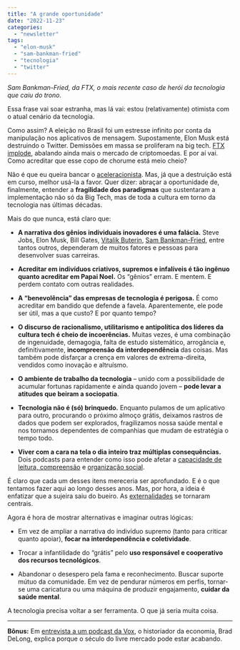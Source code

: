 ```yaml
---
title: "A grande oportunidade"
date: "2022-11-23"
categories: 
  - "newsletter"
tags: 
  - "elon-musk"
  - "sam-bankman-fried"
  - "tecnologia"
  - "twitter"
---
```


_Sam Bankman-Fried, da FTX, o mais recente caso de herói da tecnologia que caiu do trono._

Essa frase vai soar estranha, mas lá vai: estou (relativamente) otimista com o atual cenário da tecnologia.

Como assim? A eleição no Brasil foi um estresse infinito por conta da manipulação nos aplicativos de mensagem. Supostamente, Elon Musk está destruindo o Twitter. Demissões em massa se proliferam na big tech. [FTX implode](https://www.nytimes.com/2022/11/18/podcasts/the-daily/ftx-sam-bankman-fried-crypto.html), abalando ainda mais o mercado de criptomoedas. E por aí vai. Como acreditar que esse copo de chorume está meio cheio?

Não é que eu queira bancar o [aceleracionista](https://pt.wikipedia.org/wiki/Aceleracionismo). Mas, já que a destruição está em curso, melhor usá-la a favor. Quer dizer: abraçar a oportunidade de, finalmente, entender a **fragilidade dos paradigmas** que sustentaram a implementação não só da Big Tech, mas de toda a cultura em torno da tecnologia nas últimas décadas.

Mais do que nunca, está claro que:

- **A narrativa dos gênios individuais inovadores é uma falácia.** Steve Jobs, Elon Musk, Bill Gates, [Vitalik Buterin](https://en.wikipedia.org/wiki/Vitalik_Buterin), [Sam Bankman-Fried](https://www.vox.com/the-goods/23458837/sam-bankman-fried-ftx-sbf-downfall-explained), entre tantos outros, dependeram de muitos fatores e pessoas para desenvolver suas carreiras.
    
- **Acreditar em indivíduos criativos, supremos e infalíveis é tão ingênuo quanto acreditar em Papai Noel.** Os “gênios” erram. E mentem. E perdem contato com outras realidades.
    
- **A “benevolência” das empresas de tecnologia é perigosa.** É como acreditar em bandido que defende a favela. Aparentemente, ele pode ser útil, mas a que custo? E por quanto tempo?
    
- **O discurso de racionalismo, utilitarismo e antipolítica dos líderes da cultura tech é cheio de incoerências.** Muitas vezes, é uma combinação de ingenuidade, demagogia, falta de estudo sistemático, arrogância e, definitivamente, **incompreensão da interdependência** das coisas. Mas também pode disfarçar a crença em valores de extrema-direita, vendidos como inovação e altruísmo.
    
- **O ambiente de trabalho da tecnologia** – unido com a possibilidade de acumular fortunas rapidamente e ainda quando jovem – **pode levar a atitudes que beiram a sociopatia**.
    
- **Tecnologia não é (só) brinquedo.** Enquanto pulamos de um aplicativo para outro, procurando o próximo almoço grátis, deixamos rastros de dados que podem ser explorados, fragilizamos nossa saúde mental e nos tornamos dependentes de companhias que mudam de estratégia o tempo todo.
    
- **Viver com a cara na tela o dia inteiro traz múltiplas consequências.** Dois podcasts para entender como isso pode afetar a [capacidade de leitura, compreensão](https://www.nytimes.com/2022/11/22/opinion/ezra-klein-podcast-maryanne-wolf.html) e [organização social](https://podcasts.apple.com/us/podcast/david-sax-author-the-future-is-analog-from-nov-21-2022/id1285537944?i=1000587041806).
    

É claro que cada um desses itens mereceria ser aprofundado. E é o que tentamos fazer aqui ao longo desses anos. Mas, por hora, a ideia é enfatizar que a sujeira saiu do bueiro. As [externalidades](https://www.suno.com.br/artigos/externalidade/) se tornaram centrais.

Agora é hora de mostrar alternativas e imaginar outras lógicas:

- Em vez de ampliar a narrativa do indivíduo supremo (tanto para criticar quanto apoiar), **focar na interdependência e coletividade**.
    
- Trocar a infantilidade do “grátis” pelo **uso responsável e cooperativo dos recursos tecnológicos**.
    
- Abandonar o desespero pela fama e reconhecimento. Buscar suporte mútuo da comunidade. Em vez de pendurar números em perfis, tornar-se uma caricatura ou uma máquina de produzir engajamento, **cuidar da saúde mental**.
    

A tecnologia precisa voltar a ser ferramenta. O que já seria muita coisa.

* * *

**Bônus:** Em [entrevista a um podcast da Vox](https://podcasts.apple.com/us/podcast/the-free-market-century-is-over/id1081584611?i=1000586942763), o historiador da economia, Brad DeLong, explica porque o século do livre mercado pode estar acabando.
